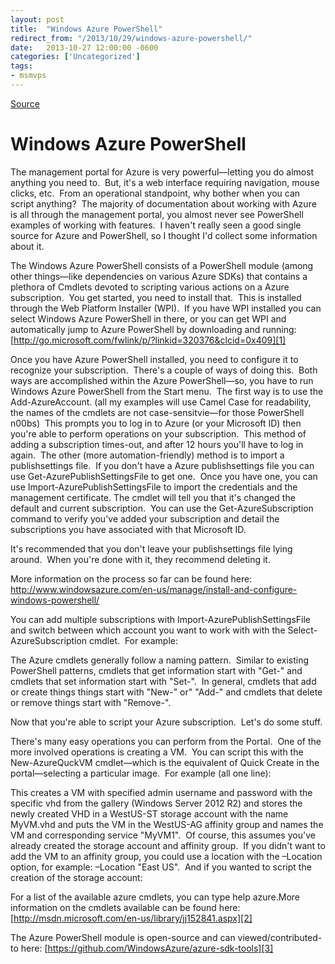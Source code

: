 ```yaml
---
layout: post
title:  "Windows Azure PowerShell"
redirect_from: "/2013/10/29/windows-azure-powershell/"
date:   2013-10-27 12:00:00 -0600
categories: ['Uncategorized']
tags:
- msmvps
---
```

[Source](http://pr-blog.azurewebsites.net/2013/10/29/windows-azure-powershell/ "Permalink to Windows Azure PowerShell")

# Windows Azure PowerShell

The management portal for Azure is very powerful—letting you do almost anything you need to.  But, it's a web interface requiring navigation, mouse clicks, etc.  From an operational standpoint, why bother when you can script anything?  The majority of documentation about working with Azure is all through the management portal, you almost never see PowerShell examples of working with features.  I haven't really seen a good single source for Azure and PowerShell, so I thought I'd collect some information about it.

The Windows Azure PowerShell consists of a PowerShell module (among other things—like dependencies on various Azure SDKs) that contains a plethora of Cmdlets devoted to scripting various actions on a Azure subscription.  You get started, you need to install that.  This is installed through the Web Platform Installer (WPI).  If you have WPI installed you can select Windows Azure PowerShell in there, or you can get WPI and automatically jump to Azure PowerShell by downloading and running: [http://go.microsoft.com/fwlink/p/?linkid=320376&clcid=0x409][1]

Once you have Azure PowerShell installed, you need to configure it to recognize your subscription.  There's a couple of ways of doing this.  Both ways are accomplished within the Azure PowerShell—so, you have to run Windows Azure PowerShell from the Start menu.  The first way is to use the Add-AzureAccount. (all my examples will use Camel Case for readability, the names of the cmdlets are not case-sensitvie—for those PowerShell n00bs)  This prompts you to log in to Azure (or your Microsoft ID) then you're able to perform operations on your subscription.  This method of adding a subscription times-out, and after 12 hours you'll have to log in again.  The other (more automation-friendly) method is to import a publishsettings file.  If you don't have a Azure publishsettings file you can use Get-AzurePublishSettingsFile to get one.  Once you have one, you can use Import-AzurePublishSettingsFile to import the credentials and the management certificate. The cmdlet will tell you that it's changed the default and current subscription.  You can use the Get-AzureSubscription command to verify you've added your subscription and detail the subscriptions you have associated with that Microsoft ID.

It's recommended that you don't leave your publishsettings file lying around.  When you're done with it, they recommend deleting it.

More information on the process so far can be found here: <http://www.windowsazure.com/en-us/manage/install-and-configure-windows-powershell/>

You can add multiple subscriptions with Import-AzurePublishSettingsFile and switch between which account you want to work with with the Select-AzureSubscription cmdlet.  For example:

The Azure cmdlets generally follow a naming pattern.  Similar to existing PowerShell patterns, cmdlets that get information start with "Get-" and cmdlets that set information start with "Set-".  In general, cmdlets that add or create things things start with "New-" or" "Add-" and cmdlets that delete or remove things start with "Remove-".

Now that you're able to script your Azure subscription.  Let's do some stuff.

There's many easy operations you can perform from the Portal.  One of the more involved operations is creating a VM.  You can script this with the New-AzureQuckVM cmdlet—which is the equivalent of Quick Create in the portal—selecting a particular image.  For example (all one line):

This creates a VM with specified admin username and password with the specific vhd from the gallery (Windows Server 2012 R2) and stores the newly created VHD in a WestUS-ST storage account with the name MyVM.vhd and puts the VM in the WestUS-AG affinity group and names the VM and corresponding service "MyVM1".  Of course, this assumes you've already created the storage account and affinity group.  If you didn't want to add the VM to an affinity group, you could use a location with the –Location option, for example: –Location "East US".  And if you wanted to script the creation of the storage account:

For a list of the available azure cmdlets, you can type help azure.More information on the cmdlets available can be found here: [http://msdn.microsoft.com/en-us/library/jj152841.aspx][2]

The Azure PowerShell module is open-source and can viewed/contributed-to here: [https://github.com/WindowsAzure/azure-sdk-tools][3]

[1]: http://go.microsoft.com/fwlink/p/?linkid=320376&clcid=0x409 "Microsoft Web Platform Installer"
[2]: http://bit.ly/1bvPYuf "http://msdn.microsoft.com/en-us/library/jj152841.aspx"
[3]: http://bit.ly/17o6i3y "Windows Azure PowerShell code repository"


